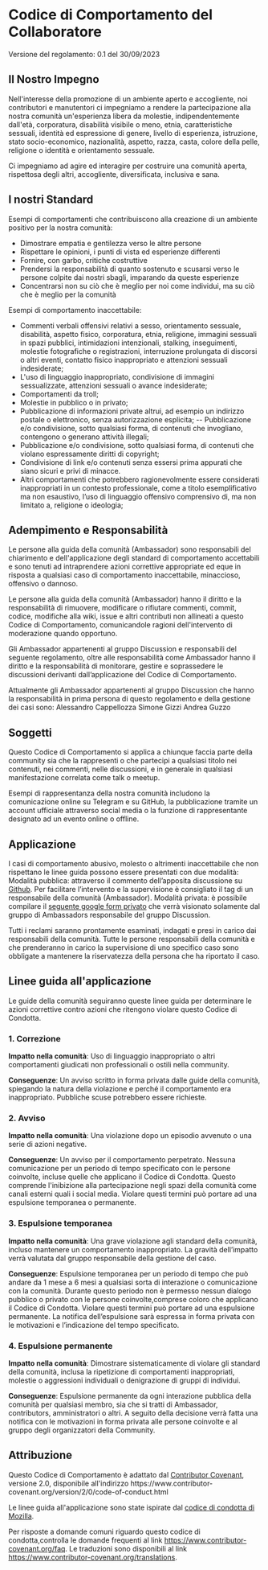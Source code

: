# Codice di Comportamento del Collaboratore

Versione del regolamento: 0.1 del 30/09/2023

## Il Nostro Impegno

Nell'interesse della promozione di un ambiente aperto e accogliente,
noi contributori e manutentori ci impegniamo a rendere la partecipazione alla
nostra comunità un'esperienza libera da molestie, indipendentemente
dall'età, corporatura, disabilità visibile o meno, etnia, caratteristiche
sessuali, identità ed espressione di genere, livello di esperienza, istruzione,
stato socio-economico, nazionalità, aspetto, razza, casta, colore della
pelle, religione o identità e orientamento sessuale.

Ci impegniamo ad agire ed interagire per costruire una comunità aperta, rispettosa degli altri, accogliente, diversificata, inclusiva e sana.

## I nostri Standard

Esempi di comportamenti che contribuiscono alla creazione di un ambiente positivo per la nostra comunità:

- Dimostrare empatia e gentilezza verso le altre persone
- Rispettare le opinioni, i punti di vista ed esperienze differenti
- Fornire, con garbo, critiche costruttive
- Prendersi la responsabilità di quanto sostenuto e scusarsi verso le persone colpite dai nostri sbagli, imparando da queste esperienze
- Concentrarsi non su ciò che è meglio per noi come individui, ma su ciò che è meglio per la comunità

Esempi di comportamento inaccettabile:

- Commenti verbali offensivi relativi a sesso, orientamento sessuale, disabilità, aspetto fisico, corporatura, etnia, religione, immagini sessuali in spazi pubblici, intimidazioni intenzionali, stalking, inseguimenti, molestie fotografiche o registrazioni, interruzione prolungata di discorsi o altri eventi, contatto fisico inappropriato e attenzioni sessuali indesiderate;
- L'uso di linguaggio inappropriato, condivisione di immagini sessualizzate, attenzioni sessuali o avance indesiderate;
- Comportamenti da troll;
- Molestie in pubblico o in privato;
- Pubblicazione di informazioni private altrui, ad esempio un indirizzo postale o elettronico, senza autorizzazione esplicita;
  -- Pubblicazione e/o condivisione, sotto qualsiasi forma, di contenuti che invogliano, contengono o generano attività illegali;
- Pubblicazione e/o condivisione, sotto qualsiasi forma, di contenuti che violano espressamente diritti di copyright;
- Condivisione di link e/o contenuti senza essersi prima appurati che siano sicuri e privi di minacce.
- Altri comportamenti che potrebbero ragionevolmente essere considerati inappropriati in un contesto professionale, come a titolo esemplificativo ma non esaustivo, l’uso di linguaggio offensivo comprensivo di, ma non limitato a, religione o ideologia;

## Adempimento e Responsabilità

Le persone alla guida della comunità (Ambassador) sono responsabili del chiarimento
e dell'applicazione degli standard di comportamento accettabili e sono tenuti
ad intraprendere azioni correttive appropriate ed eque in risposta a qualsiasi
caso di comportamento inaccettabile, minaccioso, offensivo o dannoso.

Le persone alla guida della comunità (Ambassador) hanno il diritto e la responsabilità
di rimuovere, modificare o rifiutare commenti, commit, codice, modifiche alla
wiki, issue e altri contributi non allineati a questo Codice di Comportamento,
comunicandole ragioni dell'intervento di moderazione quando opportuno.

Gli Ambassador appartenenti al gruppo Discussion e responsabili del seguente regolamento, oltre alle responsabilità come Ambassador hanno il diritto e la responsabilità di monitorare, gestire e soprassedere le discussioni derivanti dall’applicazione del Codice di Comportamento.

Attualmente gli Ambassador appartenenti al gruppo Discussion che hanno la responsabilità in prima persona di questo regolamento e della gestione dei casi sono:
Alessandro Cappellozza
Simone Gizzi
Andrea Guzzo

## Soggetti

Questo Codice di Comportamento si applica a chiunque faccia parte della community sia che la rappresenti o che partecipi a qualsiasi titolo nei contenuti, nei commenti, nelle discussioni, e in generale in qualsiasi manifestazione correlata come talk o meetup.

Esempi di rappresentanza della nostra comunità includono la comunicazione online su Telegram e su GitHub, la pubblicazione tramite un account ufficiale attraverso social media o la funzione di rappresentante designato ad un evento online o offline.

## Applicazione

I casi di comportamento abusivo, molesto o altrimenti inaccettabile che non rispettano le linee guida possono essere presentati con due modalità:
Modalità pubblica: attraverso il commento dell’apposita discussione su [Github](https://github.com/Il-Libro-Open-Source/book/discussions/30). Per facilitare l’intervento e la supervisione è consigliato il tag di un responsabile della comunità (Ambassador).
Modalità privata: è possibile compilare il [seguente google form privato](https://forms.gle/xpr46LzcJ6wzPtEQ8) che verrà visionato solamente dal gruppo di Ambassadors responsabile del gruppo Discussion.

Tutti i reclami saranno prontamente esaminati, indagati e presi in carico dai responsabili della comunità.
Tutte le persone responsabili della comunità e che prenderanno in carico la supervisione di uno specifico caso sono obbligate a mantenere la riservatezza della persona che ha riportato il caso.

## Linee guida all'applicazione

Le guide della comunità seguiranno queste linee guida per determinare le
azioni correttive contro azioni che ritengono violare questo Codice di Condotta.

### 1. Correzione

**Impatto nella comunità**: Uso di linguaggio inappropriato o altri
comportamenti giudicati non professionali o ostili nella community.

**Conseguenze**: Un avviso scritto in forma privata dalle guide della comunità,
spiegando la natura della violazione e perché il comportamento era
inappropriato. Pubbliche scuse potrebbero essere richieste.

### 2. Avviso

**Impatto nella comunità**: Una violazione dopo un episodio avvenuto o una
serie di azioni negative.

**Conseguenze**: Un avviso per il comportamento perpetrato. Nessuna
comunicazione per un periodo di tempo specificato con le persone coinvolte,
incluse quelle che applicano il Codice di Condotta. Questo comprende
l'inibizione alla partecipazione negli spazi della comunità come canali esterni
quali i social media. Violare questi termini può portare ad una espulsione
temporanea o permanente.

### 3. Espulsione temporanea

**Impatto nella comunità**: Una grave violazione agli standard della comunità,
incluso mantenere un comportamento inappropriato.
La gravità dell’impatto verrà valutata dal gruppo responsabile della gestione del caso.

**Conseguenze**: Espulsione temporanea per un periodo di tempo che può andare da 1 mese a 6 mesi a qualsiasi sorta di interazione o comunicazione con la comunità. Durante
questo periodo non è permesso nessun dialogo pubblico o privato con le persone
coinvolte,comprese coloro che applicano il Codice di Condotta. Violare questi
termini può portare ad una espulsione permanente.
La notifica dell’espulsione sarà espressa in forma privata con le motivazioni e l’indicazione del tempo specificato.

### 4. Espulsione permanente

**Impatto nella comunità**: Dimostrare sistematicamente di violare gli
standard della comunità, inclusa la ripetizione di comportamenti inappropriati,
molestie o aggressioni individuali o denigrazione di gruppi di individui.

**Conseguenze**: Espulsione permanente da ogni interazione pubblica della
comunità per qualsiasi membro, sia che si tratti di Ambassador, contributors, amministratori o altri. A seguito della decisione verrà fatta una notifica con le motivazioni in forma privata alle persone coinvolte e al gruppo degli organizzatori della Community.

## Attribuzione

Questo Codice di Comportamento è adattato dal [Contributor Covenant][homepage],
versione 2.0, disponibile all'indirizzo https://www.contributor-
covenant.org/version/2/0/code-of-conduct.html

Le linee guida all'applicazione sono state ispirate dal [codice di condotta di
Mozilla](https://github.com/mozilla/diversity).

[homepage]: https://www.contributor-covenant.org

Per risposte a domande comuni riguardo questo codice di condotta,controlla le
domande frequenti al link https://www.contributor-covenant.org/faq.
Le traduzioni sono disponibili al link https://www.contributor-covenant.org/translations.
